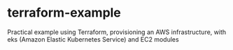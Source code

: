 # terraform-example

Practical example using Terraform, provisioning an AWS infrastructure, with eks (Amazon Elastic Kubernetes Service) and EC2 modules
